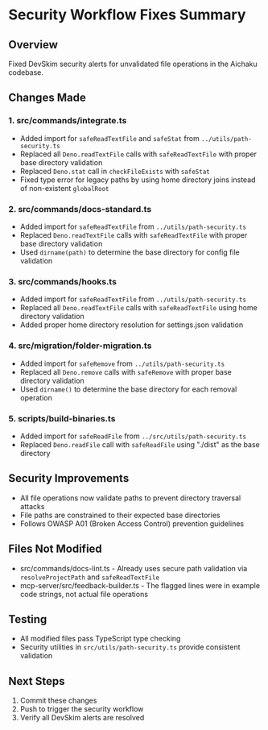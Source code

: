 # Security Workflow Fixes Summary

## Overview
Fixed DevSkim security alerts for unvalidated file operations in the Aichaku codebase.

## Changes Made

### 1. src/commands/integrate.ts
- Added import for `safeReadTextFile` and `safeStat` from `../utils/path-security.ts`
- Replaced all `Deno.readTextFile` calls with `safeReadTextFile` with proper base directory validation
- Replaced `Deno.stat` call in `checkFileExists` with `safeStat`
- Fixed type error for legacy paths by using home directory joins instead of non-existent `globalRoot`

### 2. src/commands/docs-standard.ts
- Added import for `safeReadTextFile` from `../utils/path-security.ts`
- Replaced `Deno.readTextFile` calls with `safeReadTextFile` with proper base directory validation
- Used `dirname(path)` to determine the base directory for config file validation

### 3. src/commands/hooks.ts
- Added import for `safeReadTextFile` from `../utils/path-security.ts`
- Replaced all `Deno.readTextFile` calls with `safeReadTextFile` using home directory validation
- Added proper home directory resolution for settings.json validation

### 4. src/migration/folder-migration.ts
- Added import for `safeRemove` from `../utils/path-security.ts`
- Replaced all `Deno.remove` calls with `safeRemove` with proper base directory validation
- Used `dirname()` to determine the base directory for each removal operation

### 5. scripts/build-binaries.ts
- Added import for `safeReadFile` from `../src/utils/path-security.ts`
- Replaced `Deno.readFile` call with `safeReadFile` using "./dist" as the base directory

## Security Improvements
- All file operations now validate paths to prevent directory traversal attacks
- File paths are constrained to their expected base directories
- Follows OWASP A01 (Broken Access Control) prevention guidelines

## Files Not Modified
- src/commands/docs-lint.ts - Already uses secure path validation via `resolveProjectPath` and `safeReadTextFile`
- mcp-server/src/feedback-builder.ts - The flagged lines were in example code strings, not actual file operations

## Testing
- All modified files pass TypeScript type checking
- Security utilities in `src/utils/path-security.ts` provide consistent validation

## Next Steps
1. Commit these changes
2. Push to trigger the security workflow
3. Verify all DevSkim alerts are resolved
